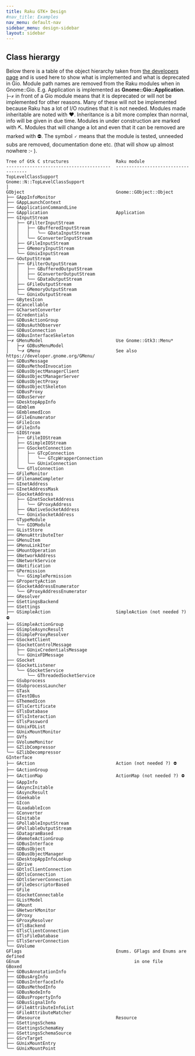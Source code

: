 ```yaml
---
title: Raku GTK+ Design
#nav_title: Examples
nav_menu: default-nav
sidebar_menu: design-sidebar
layout: sidebar
---
```


## Class hierargy

Below there is a table of the object hierarchy taken from [the developers page](https://developer.gnome.org/gio/stable/gio-hierarchy.html) and is used here to show what is implemented and what is deprecated in Gio. Module path names are removed from the Raku modules when in Gnome::Gio. E.g. Application is implemented as **Gnome::Gio::Application**. `├─✗` in front of a Gio module means that it is deprecated or will not be implemented for other reasons. Many of these will not be implemented because Raku has a lot of I/O routines that it is not needed. Modules made inheritable are noted with ♥. Inheritance is a bit more complex than normal, info will be given in due time. Modules in under construction are marked with ⛏. Modules that will change a lot and even that it can be removed are marked with ⛔. The symbol 🗸 means that the module is tested, unneeded subs are removed, documentation done etc. (that will show up almost nowhere :- ).

```
Tree of Gtk C structures                  Raku module
----------------------------------------  ------------------------------------
TopLevelClassSupport                      Gnome::N::TopLevelClassSupport
│
GObject                                   Gnome::GObject::Object
├── GAppInfoMonitor
├── GAppLaunchContext
├── GApplicationCommandLine
├── GApplication                          Application
├── GInputStream
│   ├── GFilterInputStream
│   │   ├── GBufferedInputStream
│   │   │   ╰── GDataInputStream
│   │   ╰── GConverterInputStream
│   ├── GFileInputStream
│   ├── GMemoryInputStream
│   ╰── GUnixInputStream
├── GOutputStream
│   ├── GFilterOutputStream
│   │   ├── GBufferedOutputStream
│   │   ├── GConverterOutputStream
│   │   ╰── GDataOutputStream
│   ├── GFileOutputStream
│   ├── GMemoryOutputStream
│   ╰── GUnixOutputStream
├── GBytesIcon
├── GCancellable
├── GCharsetConverter
├── GCredentials
├── GDBusActionGroup
├── GDBusAuthObserver
├── GDBusConnection
├── GDBusInterfaceSkeleton
├─✗ GMenuModel                            Use Gnome::Gtk3::Menu*
│   ├─✗ GDBusMenuModel
│   ╰─✗ GMenu                             See also https://developer.gnome.org/GMenu/
├── GDBusMessage
├── GDBusMethodInvocation
├── GDBusObjectManagerClient
├── GDBusObjectManagerServer
├── GDBusObjectProxy
├── GDBusObjectSkeleton
├── GDBusProxy
├── GDBusServer
├── GDesktopAppInfo
├── GEmblem
├── GEmblemedIcon
├── GFileEnumerator
├── GFileIcon
├── GFileInfo
├── GIOStream
│   ├── GFileIOStream
│   ├── GSimpleIOStream
│   ├── GSocketConnection
│   │   ├── GTcpConnection
│   │   │   ╰── GTcpWrapperConnection
│   │   ╰── GUnixConnection
│   ╰── GTlsConnection
├── GFileMonitor
├── GFilenameCompleter
├── GInetAddress
├── GInetAddressMask
├── GSocketAddress
│   ├── GInetSocketAddress
│   │   ╰── GProxyAddress
│   ├── GNativeSocketAddress
│   ╰── GUnixSocketAddress
├── GTypeModule
│   ╰── GIOModule
├── GListStore
├── GMenuAttributeIter
├── GMenuItem
├── GMenuLinkIter
├── GMountOperation
├── GNetworkAddress
├── GNetworkService
├── GNotification
├── GPermission
│   ╰── GSimplePermission
├── GPropertyAction
├── GSocketAddressEnumerator
│   ╰── GProxyAddressEnumerator
├── GResolver
├── GSettingsBackend
├── GSettings
├── GSimpleAction                         SimpleAction (not needed ?) ⛔
├── GSimpleActionGroup
├── GSimpleAsyncResult
├── GSimpleProxyResolver
├── GSocketClient
├── GSocketControlMessage
│   ├── GUnixCredentialsMessage
│   ╰── GUnixFDMessage
├── GSocket
├── GSocketListener
│   ╰── GSocketService
│       ╰── GThreadedSocketService
├── GSubprocess
├── GSubprocessLauncher
├── GTask
├── GTestDBus
├── GThemedIcon
├── GTlsCertificate
├── GTlsDatabase
├── GTlsInteraction
├── GTlsPassword
├── GUnixFDList
├── GUnixMountMonitor
├── GVfs
├── GVolumeMonitor
├── GZlibCompressor
╰── GZlibDecompressor
GInterface
├── GAction                               Action (not needed ?) ⛔
├── GActionGroup
├── GActionMap                            ActionMap (not needed ?) ⛔
├── GAppInfo
├── GAsyncInitable
├── GAsyncResult
├── GSeekable
├── GIcon
├── GLoadableIcon
├── GConverter
├── GInitable
├── GPollableInputStream
├── GPollableOutputStream
├── GDatagramBased
├── GRemoteActionGroup
├── GDBusInterface
├── GDBusObject
├── GDBusObjectManager
├── GDesktopAppInfoLookup
├── GDrive
├── GDtlsClientConnection
├── GDtlsConnection
├── GDtlsServerConnection
├── GFileDescriptorBased
├── GFile
├── GSocketConnectable
├── GListModel
├── GMount
├── GNetworkMonitor
├── GProxy
├── GProxyResolver
├── GTlsBackend
├── GTlsClientConnection
├── GTlsFileDatabase
├── GTlsServerConnection
╰── GVolume
GFlags                                    Enums. GFlags and Enums are defined
GEnum                                            in one file
GBoxed
├── GDBusAnnotationInfo
├── GDBusArgInfo
├── GDBusInterfaceInfo
├── GDBusMethodInfo
├── GDBusNodeInfo
├── GDBusPropertyInfo
├── GDBusSignalInfo
├── GFileAttributeInfoList
├── GFileAttributeMatcher
├── GResource                             Resource
├── GSettingsSchema
├── GSettingsSchemaKey
├── GSettingsSchemaSource
├── GSrvTarget
├── GUnixMountEntry
╰── GUnixMountPoint

```
